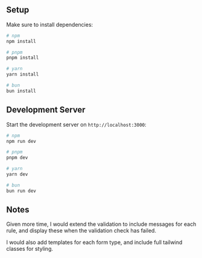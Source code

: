 ## Setup

Make sure to install dependencies:

```bash
# npm
npm install

# pnpm
pnpm install

# yarn
yarn install

# bun
bun install
```

## Development Server

Start the development server on `http://localhost:3000`:

```bash
# npm
npm run dev

# pnpm
pnpm dev

# yarn
yarn dev

# bun
bun run dev
```

## Notes

Given more time, I would extend the validation to include messages for each rule, and display these when the validation check has failed.

I would also add templates for each form type, and include full tailwind classes for styling.
